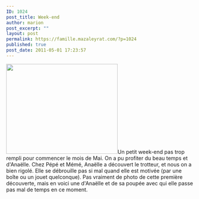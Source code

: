 ```yaml
---
ID: 1024
post_title: Week-end
author: marion
post_excerpt: ""
layout: post
permalink: https://famille.mazaleyrat.com/?p=1024
published: true
post_date: 2011-05-01 17:23:57
---
```

<a href="http://famille.mazaleyrat.com/wp-content/uploads/2011/05/blogpoupée.jpg"><img src="http://famille.mazaleyrat.com/wp-content/uploads/2011/05/blogpoupée-300x243.jpg" alt="" title="blogpoupée" width="300" height="243" class="alignleft size-medium wp-image-1025" /></a>Un petit week-end pas trop rempli pour commencer le mois de Mai. On a pu profiter du beau temps et d'Anaëlle. 
Chez Pépé et Mémé, Anaëlle a découvert le trotteur, et nous on a bien rigolé. Elle se débrouille pas si mal quand elle est motivée (par une boîte ou un jouet quelconque). Pas vraiment de photo de cette première découverte, mais en voici une d'Anaëlle et de sa poupée avec qui elle passe pas mal de temps en ce moment.
